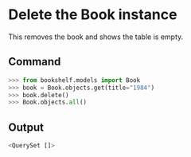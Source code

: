 # Delete the Book instance

This removes the book and shows the table is empty.

## Command
```python
>>> from bookshelf.models import Book
>>> book = Book.objects.get(title="1984")
>>> book.delete()
>>> Book.objects.all()
```

## Output
```bash
<QuerySet []>
```
